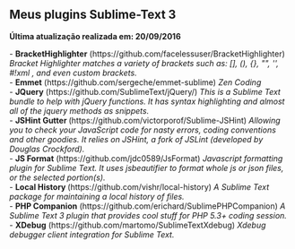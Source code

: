 <h2> Meus plugins Sublime-Text 3 </h2>
<p> <strong>Última atualização realizada em: 20/09/2016</strong></p>

<div>
    - <strong>BracketHighlighter</strong> (https://github.com/facelessuser/BracketHighlighter)
    <i>Bracket Highlighter matches a variety of brackets such as: [], (), {}, "", '', #!xml <tag></tag>, and even custom brackets.</i>
</div>

<div>
    - <strong>Emmet</strong> (https://github.com/sergeche/emmet-sublime) <i> Zen Coding</i>
</div>

<div>
    - <strong>JQuery</strong> (https://github.com/SublimeText/jQuery/)
    <i>This is a Sublime Text bundle to help with jQuery functions. It has syntax highlighting and almost all of the jquery methods as snippets.</i>
</div>

<div>
    - <strong>JSHint Gutter </strong> (https://github.com/victorporof/Sublime-JSHint) <i>Allowing you to check your JavaScript code for nasty errors, coding conventions and other goodies. It relies on JSHint, a fork of JSLint (developed by Douglas Crockford).</i>
</div>

<div>
    - <strong>JS Format</strong> (https://github.com/jdc0589/JsFormat)
    <i>Javascript formatting plugin for Sublime Text. It uses jsbeautifier to format whole js or json files, or the selected portion(s).</i>
</div>

<div>
    - <strong> Local History </strong> (https://github.com/vishr/local-history) <i>A Sublime Text package for maintaining a local history of files.</i>
</div>

<div>
    - <strong>PHP Companion</strong> (https://github.com/erichard/SublimePHPCompanion)
    <i>A Sublime Text 3 plugin that provides cool stuff for PHP 5.3+ coding session.</i>
</div>

<div>
    - <strong>XDebug</strong> (https://github.com/martomo/SublimeTextXdebug)
    <i>Xdebug debugger client integration for Sublime Text.</i>
</div>
